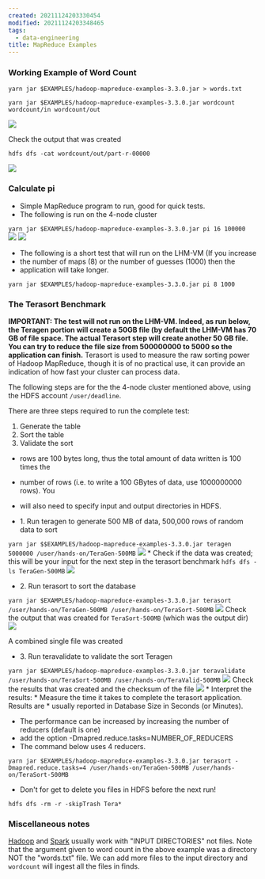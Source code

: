 ```yaml
---
created: 20211124203330454
modified: 20211124203348465
tags:
  - data-engineering
title: MapReduce Examples
---
```


### Working Example of Word Count

`yarn jar $EXAMPLES/hadoop-mapreduce-examples-3.3.0.jar > words.txt`

`yarn jar $EXAMPLES/hadoop-mapreduce-examples-3.3.0.jar wordcount wordcount/in wordcount/out`

![](https://raw.githubusercontent.com/zubayrrr/twiki/main/bin/image.vkmgyisvvbc.png)

Check the output that was created

`hdfs dfs -cat wordcount/out/part-r-00000`

![](https://raw.githubusercontent.com/zubayrrr/twiki/main/bin/image.8velr6e7whs.png)

### Calculate pi

- Simple MapReduce program to run, good for quick tests.
- The following is run on the 4-node cluster

`yarn jar $EXAMPLES/hadoop-mapreduce-examples-3.3.0.jar pi 16 100000`  
![](https://raw.githubusercontent.com/zubayrrr/twiki/main/bin/image.ip1wh7ittuc.png)
![](https://raw.githubusercontent.com/zubayrrr/twiki/main/bin/image.op5t2hnmh7l.png)

- The following is a short test that will run on the LHM-VM (If you increase
- the number of maps (8) or the number of guesses (1000) then the
- application will take longer.

`yarn jar $EXAMPLES/hadoop-mapreduce-examples-3.3.0.jar pi 8 1000`

### The Terasort Benchmark

**IMPORTANT: The test will not run on the LHM-VM. Indeed, as run below,
the Teragen portion will create a 50GB file (by default the LHM-VM has
70 GB of file space. The actual Terasort step will create another
50 GB file. You can try to reduce the file size from 500000000 to
5000 so the application can finish.**
Terasort is used to measure the raw sorting power of Hadoop MapReduce, though it is of no practical use, it can provide an indication of how fast your cluster can process data.

The following steps are for the the 4-node cluster mentioned above, using the HDFS account `/user/deadline`.

There are three steps required to run the complete test:

1.  Generate the table
2.  Sort the table
3.  Validate the sort

<!-- end list -->

- rows are 100 bytes long, thus the total amount of data written is 100 times the
- number of rows (i.e. to write a 100 GBytes of data, use 1000000000 rows). You
- will also need to specify input and output directories in HDFS.

- 1\. Run teragen to generate 500 MB of data, 500,000 rows of random data to sort

`yarn jar $$EXAMPLES/hadoop-mapreduce-examples-3.3.0.jar teragen 5000000 /user/hands-on/TeraGen-500MB`
![](https://raw.githubusercontent.com/zubayrrr/twiki/main/bin/image.dhhwu16cazc.png) \* Check if the data was created; this will be your input for the next step in the terasort benchmark
`hdfs dfs -ls TeraGen-500MB`
![](https://raw.githubusercontent.com/zubayrrr/twiki/main/bin/image.brz6odys9hv.png)

- 2\. Run terasort to sort the database

`yarn jar $EXAMPLES/hadoop-mapreduce-examples-3.3.0.jar terasort /user/hands-on/TeraGen-500MB /user/hands-on/TeraSort-500MB`
![](https://raw.githubusercontent.com/zubayrrr/twiki/main/bin/image.idartp3zxj.png)
Check the output that was created for `TeraSort-500MB` (which was the output dir)
![](https://raw.githubusercontent.com/zubayrrr/twiki/main/bin/image.bohj41tce1a.png)

A combined single file was created

- 3\. Run teravalidate to validate the sort Teragen

`yarn jar $EXAMPLES/hadoop-mapreduce-examples-3.3.0.jar teravalidate /user/hands-on/TeraSort-500MB /user/hands-on/TeraValid-500MB`
![](https://raw.githubusercontent.com/zubayrrr/twiki/main/bin/image.m6uaknqoch.png)
Check the results that was created and the checksum of the file
![](https://raw.githubusercontent.com/zubayrrr/twiki/main/bin/image.4ch3o9j2lo7.png) \* Interpret the results: \* Measure the time it takes to complete the terasort application. Results are \* usually reported in Database Size in Seconds (or Minutes).

- The performance can be increased by increasing the number of reducers (default is one)
- add the option -Dmapred.reduce.tasks=NUMBER_OF_REDUCERS
- The command below uses 4 reducers.

`yarn jar $EXAMPLES/hadoop-mapreduce-examples-3.3.0.jar terasort -Dmapred.reduce.tasks=4 /user/hands-on/TeraGen-500MB /user/hands-on/TeraSort-500MB`

- Don't for get to delete you files in HDFS before the next run\!

`hdfs dfs -rm -r -skipTrash Tera*`

### Miscellaneous notes

[Hadoop](#Hadoop) and [Spark](#Spark) usually work with "INPUT DIRECTORIES" not files. Note that the argument given to word count in the above example was a directory NOT the "words.txt" file. We can add more files to the input directory and `wordcount` will ingest all the files in finds.
